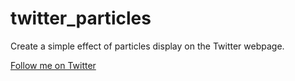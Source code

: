 # twitter_particles
Create a simple effect of particles display on the Twitter webpage.


[Follow me on Twitter](https://twitter.com/wugongxing)




